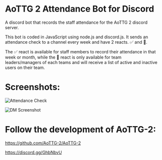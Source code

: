 # AoTTG 2 Attendance Bot for Discord
A discord bot that records the staff attendance for the AoTTG 2 discord server.

This bot is coded in JavaScript using node.js and discord.js. It sends an attendance check to a channel every week and have 2 reacts. ✅ and 📝.

The ✅ react is available for staff members to record their attendance in that week or month, while the 📝 react is only available for team leaders/managers of each teams and will receive a list of active and inactive users on their team.

# Screenshots:

![Attendance Check](https://i.imgur.com/g8XghMf.jpeg)

![DM Screenshot](https://i.imgur.com/YLPOORi.jpg)


# Follow the development of AoTTG-2:

https://github.com/AoTTG-2/AoTTG-2

https://discord.gg/GhbNbvU
